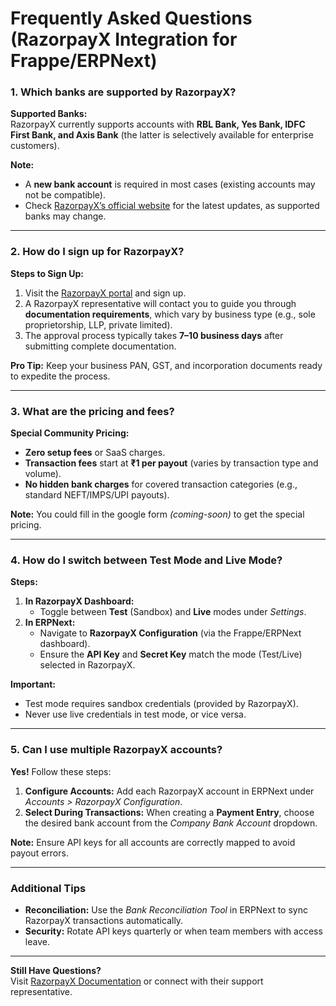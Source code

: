 # Frequently Asked Questions (RazorpayX Integration for Frappe/ERPNext)

### 1. Which banks are supported by RazorpayX?  

**Supported Banks:**  
RazorpayX currently supports accounts with **RBL Bank, Yes Bank, IDFC First Bank, and Axis Bank** (the latter is selectively available for enterprise customers).  

**Note:**  

- A **new bank account** is required in most cases (existing accounts may not be compatible).  
- Check [RazorpayX’s official website](https://razorpay.com/x/current-accounts/) for the latest updates, as supported banks may change.  

---

### 2. How do I sign up for RazorpayX?  

**Steps to Sign Up:**  

1. Visit the [RazorpayX portal](https://x.razorpay.com/auth/signup) and sign up.  
2. A RazorpayX representative will contact you to guide you through **documentation requirements**, which vary by business type (e.g., sole proprietorship, LLP, private limited).  
3. The approval process typically takes **7–10 business days** after submitting complete documentation.  

**Pro Tip:** Keep your business PAN, GST, and incorporation documents ready to expedite the process.  

---

### 3. What are the pricing and fees?  

**Special Community Pricing:**  

- **Zero setup fees** or SaaS charges.  
- **Transaction fees** start at **₹1 per payout** (varies by transaction type and volume).  
- **No hidden bank charges** for covered transaction categories (e.g., standard NEFT/IMPS/UPI payouts).  

**Note:** You could fill in the google form *(coming-soon)* to get the special pricing.

---

### 4. How do I switch between Test Mode and Live Mode?  

**Steps:**  

1. **In RazorpayX Dashboard:**  
   - Toggle between **Test** (Sandbox) and **Live** modes under *Settings*.  
2. **In ERPNext:**  
   - Navigate to **RazorpayX Configuration** (via the Frappe/ERPNext dashboard).  
   - Ensure the **API Key** and **Secret Key** match the mode (Test/Live) selected in RazorpayX.  

**Important:**  

- Test mode requires sandbox credentials (provided by RazorpayX).  
- Never use live credentials in test mode, or vice versa.  

---

### 5. Can I use multiple RazorpayX accounts?  

**Yes!** Follow these steps:  

1. **Configure Accounts:** Add each RazorpayX account in ERPNext under *Accounts > RazorpayX Configuration*.  
2. **Select During Transactions:** When creating a **Payment Entry**, choose the desired bank account from the *Company Bank Account* dropdown.  

**Note:** Ensure API keys for all accounts are correctly mapped to avoid payout errors.  

---

### Additional Tips  

- **Reconciliation:** Use the *Bank Reconciliation Tool* in ERPNext to sync RazorpayX transactions automatically.  
- **Security:** Rotate API keys quarterly or when team members with access leave.  

---

**Still Have Questions?**  
Visit [RazorpayX Documentation](https://razorpay.com/docs/x/) or connect with their support representative.  
